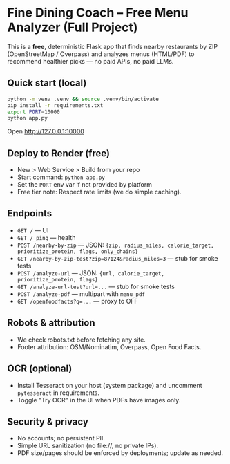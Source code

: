 # Fine Dining Coach – Free Menu Analyzer (Full Project)

This is a **free**, deterministic Flask app that finds nearby restaurants by ZIP (OpenStreetMap / Overpass) and analyzes menus (HTML/PDF) to recommend healthier picks — no paid APIs, no paid LLMs.

## Quick start (local)

```bash
python -m venv .venv && source .venv/bin/activate
pip install -r requirements.txt
export PORT=10000
python app.py
```

Open http://127.0.0.1:10000

## Deploy to Render (free)

- New > Web Service > Build from your repo
- Start command: `python app.py`
- Set the `PORT` env var if not provided by platform
- Free tier note: Respect rate limits (we do simple caching).

## Endpoints

- `GET /` — UI
- `GET /_ping` — health
- `POST /nearby-by-zip` — JSON: `{zip, radius_miles, calorie_target, prioritize_protein, flags, only_chains}`
- `GET /nearby-by-zip-test?zip=87124&radius_miles=3` — stub for smoke tests
- `POST /analyze-url` — JSON: `{url, calorie_target, prioritize_protein, flags}`
- `GET /analyze-url-test?url=...` — stub for smoke tests
- `POST /analyze-pdf` — multipart with `menu_pdf`
- `GET /openfoodfacts?q=...` — proxy to OFF

## Robots & attribution

- We check robots.txt before fetching any site.
- Footer attribution: OSM/Nominatim, Overpass, Open Food Facts.

## OCR (optional)

- Install Tesseract on your host (system package) and uncomment `pytesseract` in requirements.
- Toggle "Try OCR" in the UI when PDFs have images only.

## Security & privacy

- No accounts; no persistent PII.
- Simple URL sanitization (no file://, no private IPs).
- PDF size/pages should be enforced by deployments; update as needed.

